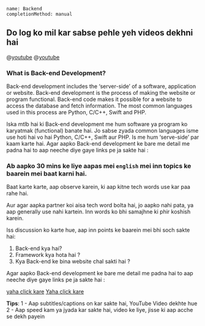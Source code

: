 ```ngMeta
name: Backend
completionMethod: manual
```


## Do log ko mil kar sabse pehle yeh videos dekhni hai
@[youtube](xXpwMzyhBqI&t=335s)
@[youtube](j9wWPEmxSZg)


### What is Back-end Development?

Back-end development includes the ‘server-side’ of a software, application or website.  Back-end development is the process of making the website or program functional. Back-end code makes it possible for a website to access the database and fetch information. The most common languages used in this process are Python, C/C++, Swift  and PHP. 

Iska mtlb hai ki Back-end development me hum software ya program ko karyatmak (functional) banate hai. Jo sabse zyada common languages isme use hoti hai vo hai Python, C/C++, Swift  aur PHP. Is me hum ‘serve-side’ par kaam karte hai.
Agar aapko Back-end development ke bare me detail me padna hai to aap neeche diye gaye links pe ja sakte hai :

### Ab aapko 30 mins ke liye aapas mei `english` mei inn topics ke baarein mei baat karni hai.
Baat karte karte, aap observe karein, ki aap kitne tech words use kar paa rahe hai.

Aur agar aapka partner koi aisa tech word bolta hai, jo aapko nahi pata, ya aap generally use nahi kartein. Inn words ko bhi samajhne ki phir koshish karein.

Iss discussion ko karte hue, aap inn points ke baarein mei bhi soch sakte hai:

1. Back-end kya hai?
2. Framework kya hota hai ?
3. Kya Back-end ke bina website chal sakti hai ?


Agar aapko Back-end development ke bare me detail me padna hai to aap neeche diye gaye links pe ja sakte hai :

<span><a href="https://en.wikipedia.org/wiki/Front_and_back_ends">yaha click kare</a></span>
<span><a href="https://www.coursereport.com/blog/front-end-development-vs-back-end-development-where-to-start">Yaha click kare</a></span>

**Tips**:
1 - Aap subtitles/captions on kar sakte hai, YouTube Video dekhte hue
2 - Aap speed kam ya jyada kar sakte hai, video ke liye, jisse ki aap acche se dekh payein